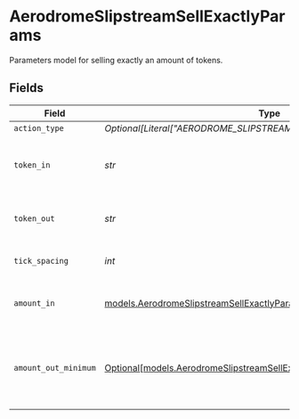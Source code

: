 # AerodromeSlipstreamSellExactlyParams

Parameters model for selling exactly an amount of tokens.


## Fields

| Field                                                                                                                                      | Type                                                                                                                                       | Required                                                                                                                                   | Description                                                                                                                                | Example                                                                                                                                    |
| ------------------------------------------------------------------------------------------------------------------------------------------ | ------------------------------------------------------------------------------------------------------------------------------------------ | ------------------------------------------------------------------------------------------------------------------------------------------ | ------------------------------------------------------------------------------------------------------------------------------------------ | ------------------------------------------------------------------------------------------------------------------------------------------ |
| `action_type`                                                                                                                              | *Optional[Literal["AERODROME_SLIPSTREAM_SELL_EXACTLY"]]*                                                                                   | :heavy_minus_sign:                                                                                                                         | N/A                                                                                                                                        |                                                                                                                                            |
| `token_in`                                                                                                                                 | *str*                                                                                                                                      | :heavy_check_mark:                                                                                                                         | The symbol or address of the token to swap from.                                                                                           | WETH                                                                                                                                       |
| `token_out`                                                                                                                                | *str*                                                                                                                                      | :heavy_check_mark:                                                                                                                         | The symbol or address of the token to swap to.                                                                                             | WETH                                                                                                                                       |
| `tick_spacing`                                                                                                                             | *int*                                                                                                                                      | :heavy_check_mark:                                                                                                                         | The tick spacing of the pool                                                                                                               | 100                                                                                                                                        |
| `amount_in`                                                                                                                                | [models.AerodromeSlipstreamSellExactlyParamsAmountIn](../models/aerodromeslipstreamsellexactlyparamsamountin.md)                           | :heavy_check_mark:                                                                                                                         | The amount of the token to swap from                                                                                                       | 1.5                                                                                                                                        |
| `amount_out_minimum`                                                                                                                       | [Optional[models.AerodromeSlipstreamSellExactlyParamsAmountOutMinimum]](../models/aerodromeslipstreamsellexactlyparamsamountoutminimum.md) | :heavy_minus_sign:                                                                                                                         | The minimum amount of the token to swap to, defaults to 0                                                                                  | 1.4                                                                                                                                        |